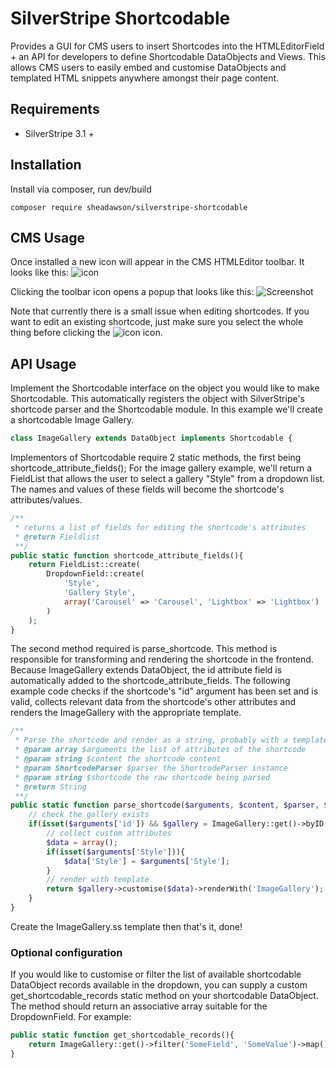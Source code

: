 # SilverStripe Shortcodable
Provides a GUI for CMS users to insert Shortcodes into the HTMLEditorField + an API for developers to define Shortcodable DataObjects and Views. This allows CMS users to easily embed and customise DataObjects and templated HTML snippets anywhere amongst their page content. 

## Requirements
* SilverStripe 3.1 +

## Installation
Install via composer, run dev/build
```
composer require sheadawson/silverstripe-shortcodable
```

## CMS Usage

Once installed a new icon will appear in the CMS HTMLEditor toolbar. It looks like this: 
![icon](https://raw.github.com/sheadawson/silverstripe-shortcodable/master/images/shortcodable.png)

Clicking the toolbar icon opens a popup that looks like this:
![Screenshot](https://raw.github.com/sheadawson/silverstripe-shortcodable/master/images/screenshot.png)

Note that currently there is a small issue when editing shortcodes. If you want to edit an existing shortcode, just make sure you select the whole thing before clicking the ![icon](https://raw.github.com/sheadawson/silverstripe-shortcodable/master/images/shortcodable.png) icon.
## API Usage

Implement the Shortcodable interface on the object you would like to make Shortcodable. This automatically registers the object with SilverStripe's shortcode parser and the Shortcodable module. In this example we'll create a shortcodable Image Gallery.

```php
class ImageGallery extends DataObject implements Shortcodable {
```

Implementors of Shortcodable require 2 static methods, the first being shortcode_attribute_fields(); For the image gallery example, we'll return a FieldList that allows the user to select a gallery "Style" from a dropdown list. The names and values of these fields will become the shortcode's attributes/values.

```php
/**
 * returns a list of fields for editing the shortcode's attributes
 * @return Fieldlist
 **/
public static function shortcode_attribute_fields(){
	return FieldList::create(
		DropdownField::create(
			'Style', 
			'Gallery Style', 
			array('Carousel' => 'Carousel', 'Lightbox' => 'Lightbox')
		)
	);
}
```

The second method required is parse_shortcode. This method is responsible for transforming and rendering the shortcode in the frontend. Because ImageGallery extends DataObject, the id attribute field is automatically added to the shortcode_attribute_fields. The following example code checks if the shortcode's "id" argument has been set and is valid, collects relevant data from the shortcode's other attributes and renders the ImageGallery with the appropriate template. 

```php
/**
 * Parse the shortcode and render as a string, probably with a template
 * @param array $arguments the list of attributes of the shortcode
 * @param string $content the shortcode content
 * @param ShortcodeParser $parser the ShortcodeParser instance
 * @param string $shortcode the raw shortcode being parsed
 * @return String
 **/
public static function parse_shortcode($arguments, $content, $parser, $shortcode){
	// check the gallery exists
	if(isset($arguments['id']) && $gallery = ImageGallery::get()->byID($arguments['id'])){
		// collect custom attributes
		$data = array();
		if(isset($arguments['Style'])){
			$data['Style'] = $arguments['Style'];
		}
		// render with template
		return $gallery->customise($data)->renderWith('ImageGallery');
	}
}
``` 

Create the ImageGallery.ss template then that's it, done!


### Optional configuration

If you would like to customise or filter the list of available shortcodable DataObject records available in the dropdown, you can supply a custom get_shortcodable_records static method on your shortcodable DataObject. The method should return an associative array suitable for the DropdownField. For example:

```php
public static function get_shortcodable_records(){
	return ImageGallery::get()->filter('SomeField', 'SomeValue')->map()->toArray();
}
```
